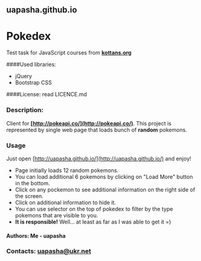 ## uapasha.github.io
# Pokedex
Test task for JavaScript courses from **[kottans.org](http://kottans.org)**

####Used libraries:
- jQuery
- Bootstrap CSS

####License: read LICENCE.md

### Description:
Client for **[http://pokeapi.co/](http://pokeapi.co/)**. This project is represented by single web page that loads bunch of **random** pokemons.

### Usage 
Just open [http://uapasha.github.io/](http://uapasha.github.io/) and enjoy!
- Page initially loads 12 random pokemons. 
- You can load additional 6 pokemons by clicking on "Load More" button in the bottom. 
- Click on any pockemon to see additional information on the right side of the screen.
- Click on additional information to hide it.
- You can use selector on the top of pokedex to filter by the type pokemons that are visible to you.
- **It is responsible!** Well… at least as far as I was able to get it =) 

#### Authors: Me - uapasha

### Contacts: uapasha@ukr.net
